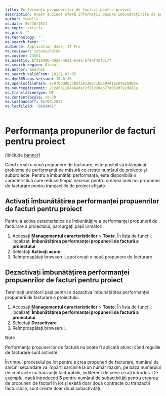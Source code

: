 ```yaml
---
title: Performanța propunerilor de facturi pentru proiect
description: Acest subiect oferă informații despre îmbunătățirile de performanță pentru propunerile de facturi ale proiectului.
author: Yowelle
ms.date: 06/16/2021
ms.topic: article
ms.prod: ''
ms.technology: ''
ms.search.form: ''
audience: Application User, IT Pro
ms.reviewer: johnmichalak
ms.custom: 23561
ms.assetid: bfd18d9b-d9a6-4e21-bc95-bf4af45f617f
ms.search.region: Global
ms.author: andchoi
ms.search.validFrom: 20121-03-05
ms.dyn365.ops.version: 10.0.18
ms.openlocfilehash: e707b0d9b379df59726271b5a0441ac04e269b9a
ms.sourcegitcommit: 2c2a5a11d446adec2f21030ab77a053d7e2da28e
ms.translationtype: MT
ms.contentlocale: ro-RO
ms.lasthandoff: 05/04/2022
ms.locfileid: "8683461"
---
```

# <a name="project-invoice-proposal-performance"></a>Performanța propunerilor de facturi pentru proiect

[!include [banner](../includes/banner.md)]

Când creați o nouă propunere de facturare, este posibil să întâmpinați probleme de performanță pe măsură ce crește numărul de proiecte și subproiecte. Pentru a îmbunătăți performanța, este disponibilă o caracteristică care reduce timpul necesar pentru crearea unei noi propuneri de facturare pentru tranzacțiile de proiect afișate.

## <a name="enable-project-invoice-proposal-performance-enhancement"></a>Activați îmbunătățirea performanței propuenrilor de facturi pentru proiect
Pentru a activa caracteristica de îmbunătățire a performanței propunerii de facturare a proiectului, parcurgeți pașii următori.

1.  Accesați **Managementul caracteristicilor** > **Toate**. În lista de funcții, localizați **Îmbunătățirea performanței propunerii de factură a proiectului**.
2.  Selectați **Activați acum**.
3.  Reîmprospătați browserul, apoi creați o nouă propunere de facturare.

## <a name="turn-off-project-invoice-proposal-performance-enhancement"></a>Dezactivați îmbunătățirea performanței propuenrilor de facturi pentru proiect
Terminați următorii pași pentru a dezactiva îmbunătățirea performanței propunerii de facturare a proiectului.

1.  Accesați **Managementul caracteristicilor** > **Toate**. În lista de funcții, localizați **Îmbunătățirea performanței propunerii de factură a proiectului**.
2.  Selectați **Dezactivare**.
3.  Reîmprospătați browserul.

> [!NOTE]
> Performanța propunerilor de factură nu poate fi aplicată atunci când regulile de facturare sunt activate.
> 
> În timpul procesului pe lot pentru a crea propuneri de facturare, numărul de sarcini secundare va împărți sarcinile la un număr maxim, pe baza numărului de contracte cu tranzacții facturabile, indiferent de ceea ce ați introdus. De exemplu, dacă introduceți **3** pentru numărul de subactivități pentru crearea de propuneri de facturi în lot și există doar două contracte cu tranzacții facturabile, sunt create doar două subactivități.
